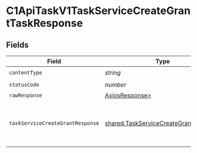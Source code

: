 # C1ApiTaskV1TaskServiceCreateGrantTaskResponse


## Fields

| Field                                                                                                                                    | Type                                                                                                                                     | Required                                                                                                                                 | Description                                                                                                                              |
| ---------------------------------------------------------------------------------------------------------------------------------------- | ---------------------------------------------------------------------------------------------------------------------------------------- | ---------------------------------------------------------------------------------------------------------------------------------------- | ---------------------------------------------------------------------------------------------------------------------------------------- |
| `contentType`                                                                                                                            | *string*                                                                                                                                 | :heavy_check_mark:                                                                                                                       | N/A                                                                                                                                      |
| `statusCode`                                                                                                                             | *number*                                                                                                                                 | :heavy_check_mark:                                                                                                                       | N/A                                                                                                                                      |
| `rawResponse`                                                                                                                            | [AxiosResponse>](https://axios-http.com/docs/res_schema)                                                                                 | :heavy_minus_sign:                                                                                                                       | N/A                                                                                                                                      |
| `taskServiceCreateGrantResponse`                                                                                                         | [shared.TaskServiceCreateGrantResponse](../../models/shared/taskservicecreategrantresponse.md)                                           | :heavy_minus_sign:                                                                                                                       | The TaskServiceCreateGrantResponse returns a task view which has a task including JSONPATHs to the expanded items in the expanded array. |